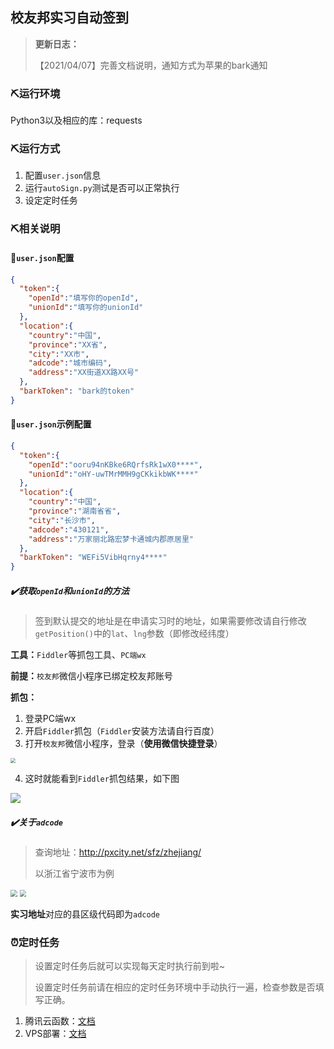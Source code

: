 ## 校友邦实习自动签到

> **更新日志：**
>
> 【2021/04/07】完善文档说明，通知方式为苹果的bark通知

### ⛏️运行环境

Python3以及相应的库：requests

### ⛏️运行方式

1. 配置`user.json`信息
2. 运行`autoSign.py`测试是否可以正常执行
3. 设定定时任务

### ⛏️相关说明

#### 📃`user.json`配置

```json
{
  "token":{
    "openId":"填写你的openId",
    "unionId":"填写你的unionId"
  },
  "location":{
    "country":"中国",
    "province":"XX省",
    "city":"XX市",
    "adcode":"城市编码",
    "address":"XX街道XX路XX号"
  },
  "barkToken": "bark的token"
}
```
#### 📃`user.json`示例配置

```json
{
  "token":{
    "openId":"ooru94nKBke6RQrfsRk1wX0****",
    "unionId":"oHY-uwTMrMMH9gCKkikbWK****"
  },
  "location":{
    "country":"中国",
    "province":"湖南省省",
    "city":"长沙市",
    "adcode":"430121",
    "address":"万家丽北路宏梦卡通城内郡原居里"
  },
  "barkToken": "WEFi5VibHqrny4****"
}
```

##### ✔️获取`openId`和`unionId`的方法

> 签到默认提交的地址是在申请实习时的地址，如果需要修改请自行修改`getPosition()`中的`lat`、`lng`参数（即修改经纬度）

**工具：**`Fiddler`等抓包工具、`PC端wx`

**前提：**`校友邦`微信小程序已绑定校友邦账号

**抓包：**

1. 登录PC端wx
2. 开启`Fiddler`抓包（`Fiddler`安装方法请自行百度）
3. 打开`校友邦`微信小程序，登录（**使用微信快捷登录**）

<img src="https://img.xiehestudio.com/pic_go/20210307123713.png" style="zoom: 50%;" />

4. 这时就能看到`Fiddler`抓包结果，如下图

![](https://img.xiehestudio.com/pic_go/20210307124015.png)

##### ✔️关于`adcode`

> 查询地址：http://pxcity.net/sfz/zhejiang/  
>
> 以浙江省宁波市为例

<img src="https://img.xiehestudio.com/pic_go/20210307125001.png" style="zoom: 67%;" />

<img src="https://img.xiehestudio.com/pic_go/20210307125053.png" style="zoom:67%;" />

**实习地址**对应的县区级代码即为`adcode`

### ⏰定时任务

> 设置定时任务后就可以实现每天定时执行前到啦~
>
> 设置定时任务前请在相应的定时任务环境中手动执行一遍，检查参数是否填写正确。

1. 腾讯云函数：[文档](https://cloud.tencent.com/document/product/583/9210)
2. VPS部署：[文档](https://pwner.cn/posts/12d18c2f.html)


